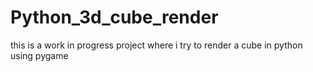 # Python_3d_cube_render
this is a work in progress project where i try to render a cube in python using pygame
